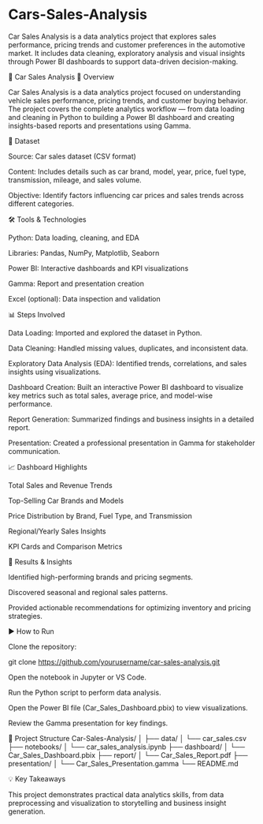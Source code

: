 # Cars-Sales-Analysis
Car Sales Analysis is a data analytics project that explores sales performance, pricing trends and customer preferences in the automotive market. It includes data cleaning, exploratory analysis and visual insights through Power BI dashboards to support data-driven decision-making.


🚗 Car Sales Analysis
📘 Overview

Car Sales Analysis is a data analytics project focused on understanding vehicle sales performance, pricing trends, and customer buying behavior. The project covers the complete analytics workflow — from data loading and cleaning in Python to building a Power BI dashboard and creating insights-based reports and presentations using Gamma.

🧾 Dataset

Source: Car sales dataset (CSV format)

Content: Includes details such as car brand, model, year, price, fuel type, transmission, mileage, and sales volume.

Objective: Identify factors influencing car prices and sales trends across different categories.

🛠️ Tools & Technologies

Python: Data loading, cleaning, and EDA

Libraries: Pandas, NumPy, Matplotlib, Seaborn

Power BI: Interactive dashboards and KPI visualizations

Gamma: Report and presentation creation

Excel (optional): Data inspection and validation

📊 Steps Involved

Data Loading: Imported and explored the dataset in Python.

Data Cleaning: Handled missing values, duplicates, and inconsistent data.

Exploratory Data Analysis (EDA): Identified trends, correlations, and sales insights using visualizations.

Dashboard Creation: Built an interactive Power BI dashboard to visualize key metrics such as total sales, average price, and model-wise performance.

Report Generation: Summarized findings and business insights in a detailed report.

Presentation: Created a professional presentation in Gamma for stakeholder communication.

📈 Dashboard Highlights

Total Sales and Revenue Trends

Top-Selling Car Brands and Models

Price Distribution by Brand, Fuel Type, and Transmission

Regional/Yearly Sales Insights

KPI Cards and Comparison Metrics

🧩 Results & Insights

Identified high-performing brands and pricing segments.

Discovered seasonal and regional sales patterns.

Provided actionable recommendations for optimizing inventory and pricing strategies.

▶️ How to Run

Clone the repository:

git clone https://github.com/yourusername/car-sales-analysis.git


Open the notebook in Jupyter or VS Code.

Run the Python script to perform data analysis.

Open the Power BI file (Car_Sales_Dashboard.pbix) to view visualizations.

Review the Gamma presentation for key findings.

📂 Project Structure
Car-Sales-Analysis/
│
├── data/
│   └── car_sales.csv
├── notebooks/
│   └── car_sales_analysis.ipynb
├── dashboard/
│   └── Car_Sales_Dashboard.pbix
├── report/
│   └── Car_Sales_Report.pdf
├── presentation/
│   └── Car_Sales_Presentation.gamma
└── README.md

💡 Key Takeaways

This project demonstrates practical data analytics skills, from data preprocessing and visualization to storytelling and business insight generation.
